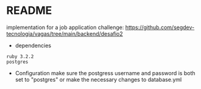 # README

implementation for a job application challenge:  https://github.com/segdev-tecnologia/vagas/tree/main/backend/desafio2


* dependencies
```
ruby 3.2.2
postgres
```

* Configuration
make sure the postgress username and password is both
set to "postgres" or make the necessary changes to database.yml

